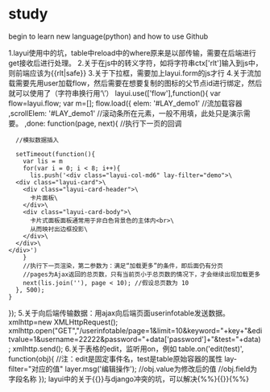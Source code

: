 # study
begin to learn new language(python) and how to use Github

1.layui使用中的坑，table中reload中的where原来是以部传输，需要在后端进行get接收后进行处理。
2.关于在js中的转义字符，如将字符串ctx['rlt']输入到js中，则前端应该为{{rlt|safe}}
3.关于下拉框，需要加上layui.form的js才行
4.关于流加载需要先用user加载flow，然后需要在想要复制的图标的父节点id进行绑定，然后就可以使用了（字符串换行用‘\’）
  layui.use(['flow'],function(){
var flow=layui.flow;
  var m=[];
flow.load({
    elem: '#LAY_demo1' //流加载容器
    ,scrollElem: '#LAY_demo1' //滚动条所在元素，一般不用填，此处只是演示需要。
    ,done: function(page, next){ //执行下一页的回调

      //模拟数据插入

      setTimeout(function(){
        var lis = m
        for(var i = 0; i < 8; i++){
          lis.push('<div class="layui-col-md6" lay-filter="demo">\
      <div class="layui-card">\
        <div class="layui-card-header">\
          卡片面板\
        </div>\
        <div class="layui-card-body">\
          卡片式面板面板通常用于非白色背景色的主体内<br>\
          从而映衬出边框投影\
        </div>\
      </div>\
    </div>')
        }
        //执行下一页渲染，第二参数为：满足“加载更多”的条件，即后面仍有分页
        //pages为Ajax返回的总页数，只有当前页小于总页数的情况下，才会继续出现加载更多
        next(lis.join(''), page < 10); //假设总页数为 10
      }, 500);
    }
  });
5.关于向后端传输数据：用ajax向后端页面userinfotable发送数据。
  xmlhttp=new XMLHttpRequest();           xmlhttp.open("GET","/userinfotable/page=1&limit=10&keyword="+key+"&editvalue=1&username=22222&password="+data['password']+"&test="+data);
  xmlhttp.send();
6.关于表格的edit，监听用on，例如
table.on('edit(test)', function(obj){ //注：edit是固定事件名，test是table原始容器的属性 lay-filter="对应的值"
  layer.msg('编辑操作');
  //obj.value为修改后的值
  //obj.field为字段名称
});
layui中的关于{{}}与django冲突的坑，可以解决{%%}{{}}{%%}
 
